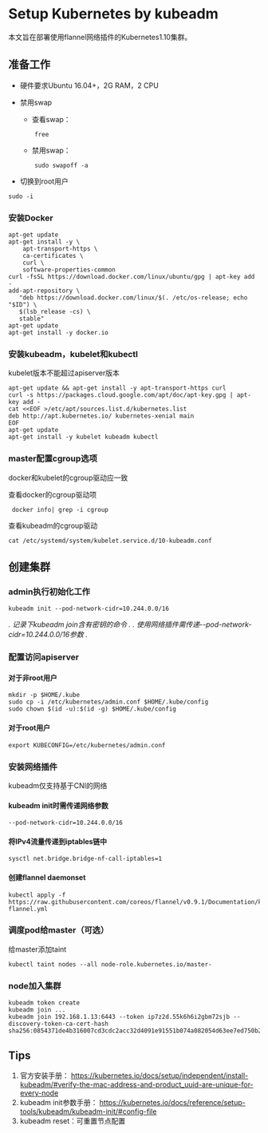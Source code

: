 # Setup Kubernetes by kubeadm

本文旨在部署使用flannel网络插件的Kubernetes1.10集群。

## 准备工作
- 硬件要求Ubuntu 16.04+，2G RAM，2 CPU
- 禁用swap
	- 查看swap：

	```
		free
	```

	- 禁用swap：

	```
		sudo swapoff -a
	```

- 切换到root用户

```
sudo -i
```

### 安装Docker

```
apt-get update
apt-get install -y \
    apt-transport-https \
    ca-certificates \
    curl \
    software-properties-common
curl -fsSL https://download.docker.com/linux/ubuntu/gpg | apt-key add -
add-apt-repository \
   "deb https://download.docker.com/linux/$(. /etc/os-release; echo "$ID") \
   $(lsb_release -cs) \
   stable"
apt-get update
apt-get install -y docker.io
```

### 安装kubeadm，kubelet和kubectl
kubelet版本不能超过apiserver版本

```
apt-get update && apt-get install -y apt-transport-https curl
curl -s https://packages.cloud.google.com/apt/doc/apt-key.gpg | apt-key add -
cat <<EOF >/etc/apt/sources.list.d/kubernetes.list
deb http://apt.kubernetes.io/ kubernetes-xenial main
EOF
apt-get update
apt-get install -y kubelet kubeadm kubectl
```

### master配置cgroup选项
docker和kubelet的cgroup驱动应一致

查看docker的cgroup驱动项
```
 docker info| grep -i cgroup
```

查看kubeadm的cgroup驱动
```
cat /etc/systemd/system/kubelet.service.d/10-kubeadm.conf

```

## 创建集群

### admin执行初始化工作
```
kubeadm init --pod-network-cidr=10.244.0.0/16
```
*. 记录下kubeadm join含有密钥的命令 .*
*. 使用网络插件需传递--pod-network-cidr=10.244.0.0/16参数 .*

### 配置访问apiserver

#### 对于非root用户
```
mkdir -p $HOME/.kube
sudo cp -i /etc/kubernetes/admin.conf $HOME/.kube/config
sudo chown $(id -u):$(id -g) $HOME/.kube/config
```

#### 对于root用户
```
export KUBECONFIG=/etc/kubernetes/admin.conf
```

### 安装网络插件
kubeadm仅支持基于CNI的网络

#### kubeadm init时需传递网络参数
`--pod-network-cidr=10.244.0.0/16 `

#### 将IPv4流量传递到iptables链中

```
sysctl net.bridge.bridge-nf-call-iptables=1
```

#### 创建flannel daemonset

```
kubectl apply -f https://raw.githubusercontent.com/coreos/flannel/v0.9.1/Documentation/kube-flannel.yml
```

### 调度pod给master（可选）
给master添加taint

```
kubectl taint nodes --all node-role.kubernetes.io/master-
```

### node加入集群

```
kubeadm token create
kubeadm join ...
kubeadm join 192.168.1.13:6443 --token ip7z2d.55k6h6i2gbm72sjb --discovery-token-ca-cert-hash sha256:0854371de4b316007cd3cdc2acc32d4091e91551b074a082054d63ee7ed750b2
```

## Tips
1. 官方安装手册： https://kubernetes.io/docs/setup/independent/install-kubeadm/#verify-the-mac-address-and-product_uuid-are-unique-for-every-node
2. kubeadm init参数手册： https://kubernetes.io/docs/reference/setup-tools/kubeadm/kubeadm-init/#config-file
3. kubeadm reset：可重置节点配置